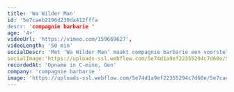 ```yaml
---
title: 'Wa Wilder Man'
id: '5e7caeb2196d230da412fffa
descr: 'compagnie barbarie '
age: '4+'
videoUrl: 'https://vimeo.com/159669627',
videoLength: '50 min'
socialDescr: 'Met ‘Wa Wilder Man’ maakt compagnie barbarie een voorstelling die zich richt op de allerkleinsten uit onze samenleving. In ‘Wa Wilder Man’ hebben we het over de vrees voor ‘de ander’.De figuren op de scene kijken het publiek met grote en bange ogen aan.Wie zijn ‘zij’ die daar in de zaal zitten?Ze zijn in elk geval vreemd. Onbekend. Beangstigend.... En klein.Wat is er zo vreemd aan die vreemden? Zo anders aan die anderen?En hoe lang blijft dat ‘raar’ of ‘gek’? Worden die anderen een deel van het bekende als ze maar lang genoeg blijven?Om zich te beschermen tegen deze vreemde indringers zetten de figuren op scene maskers op, vermommen ze zich, doen ze zich sterker voor dan ze zijn en vallen ze hopeloos door de mand.'
socialImage:'https://uploads-ssl.webflow.com/5e74d1a9ef22355294c7d60e/5e7cae1b1a6f95c017537234_wa-wilder-man.jpg'
recordedAt: 'Opname in C-mine, Gen'
company: 'compagnie barbarie '
image: 'https://uploads-ssl.webflow.com/5e74d1a9ef22355294c7d60e/5e7cae1b1a6f95c017537234_wa-wilder-man.jpg'
---
```

